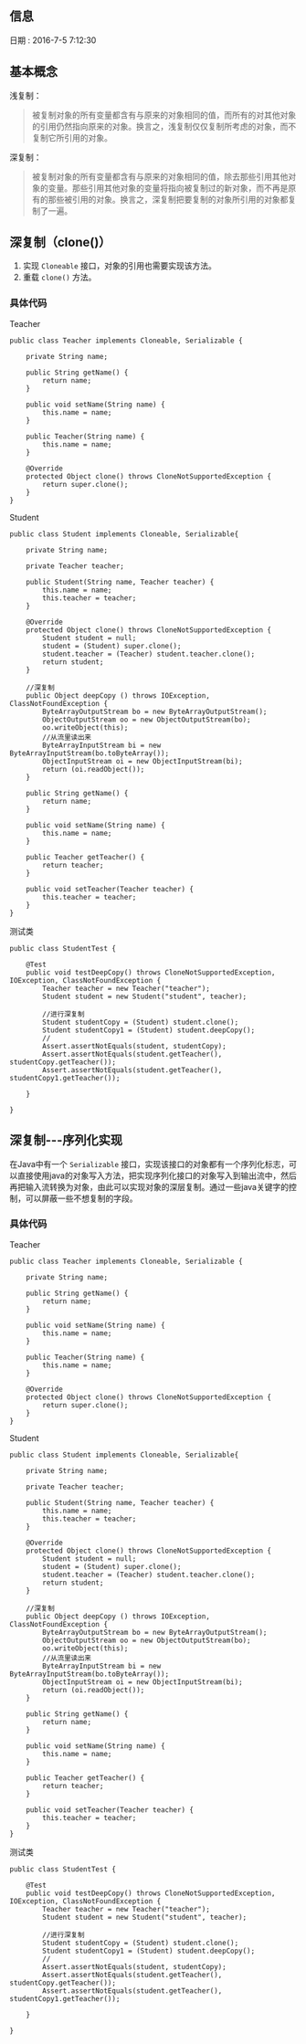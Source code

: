 ## 信息
日期 : 2016-7-5 7:12:30

## 基本概念
浅复制：
> 被复制对象的所有变量都含有与原来的对象相同的值，而所有的对其他对象的引用仍然指向原来的对象。换言之，浅复制仅仅复制所考虑的对象，而不复制它所引用的对象。

深复制：
> 被复制对象的所有变量都含有与原来的对象相同的值，除去那些引用其他对象的变量。那些引用其他对象的变量将指向被复制过的新对象，而不再是原有的那些被引用的对象。换言之，深复制把要复制的对象所引用的对象都复制了一遍。

## 深复制（clone()）
1. 实现 `Cloneable` 接口，对象的引用也需要实现该方法。
2. 重载 `clone()` 方法。
### 具体代码
Teacher


	public class Teacher implements Cloneable, Serializable {
	
	    private String name;
	
	    public String getName() {
	        return name;
	    }
	
	    public void setName(String name) {
	        this.name = name;
	    }
	
	    public Teacher(String name) {
	        this.name = name;
	    }
	
	    @Override
	    protected Object clone() throws CloneNotSupportedException {
	        return super.clone();
	    }
	}


Student


	public class Student implements Cloneable, Serializable{
	
	    private String name;
	
	    private Teacher teacher;
	
	    public Student(String name, Teacher teacher) {
	        this.name = name;
	        this.teacher = teacher;
	    }
	
	    @Override
	    protected Object clone() throws CloneNotSupportedException {
	        Student student = null;
	        student = (Student) super.clone();
	        student.teacher = (Teacher) student.teacher.clone();
	        return student;
	    }
	
	    //深复制
	    public Object deepCopy () throws IOException, ClassNotFoundException {
	        ByteArrayOutputStream bo = new ByteArrayOutputStream();
	        ObjectOutputStream oo = new ObjectOutputStream(bo);
	        oo.writeObject(this);
	        //从流里读出来
	        ByteArrayInputStream bi = new ByteArrayInputStream(bo.toByteArray());
	        ObjectInputStream oi = new ObjectInputStream(bi);
	        return (oi.readObject());
	    }
	
	    public String getName() {
	        return name;
	    }
	
	    public void setName(String name) {
	        this.name = name;
	    }
	
	    public Teacher getTeacher() {
	        return teacher;
	    }
	
	    public void setTeacher(Teacher teacher) {
	        this.teacher = teacher;
	    }
	}

测试类


	
	public class StudentTest {
	
	    @Test
	    public void testDeepCopy() throws CloneNotSupportedException, IOException, ClassNotFoundException {
	        Teacher teacher = new Teacher("teacher");
	        Student student = new Student("student", teacher);
	
	        //进行深复制
	        Student studentCopy = (Student) student.clone();
	        Student studentCopy1 = (Student) student.deepCopy();
	        //
	        Assert.assertNotEquals(student, studentCopy);
	        Assert.assertNotEquals(student.getTeacher(), studentCopy.getTeacher());
	        Assert.assertNotEquals(student.getTeacher(), studentCopy1.getTeacher());
	
	    }
	
	}


## 深复制---序列化实现

在Java中有一个 `Serializable` 接口，实现该接口的对象都有一个序列化标志，可以直接使用java的对象写入方法，把实现序列化接口的对象写入到输出流中，然后再把输入流转换为对象，由此可以实现对象的深层复制。通过一些java关键字的控制，可以屏蔽一些不想复制的字段。

### 具体代码

Teacher

	public class Teacher implements Cloneable, Serializable {
	
	    private String name;
	
	    public String getName() {
	        return name;
	    }
	
	    public void setName(String name) {
	        this.name = name;
	    }
	
	    public Teacher(String name) {
	        this.name = name;
	    }
	
	    @Override
	    protected Object clone() throws CloneNotSupportedException {
	        return super.clone();
	    }
	}

Student

	
	public class Student implements Cloneable, Serializable{
	
	    private String name;
	
	    private Teacher teacher;
	
	    public Student(String name, Teacher teacher) {
	        this.name = name;
	        this.teacher = teacher;
	    }
	
	    @Override
	    protected Object clone() throws CloneNotSupportedException {
	        Student student = null;
	        student = (Student) super.clone();
	        student.teacher = (Teacher) student.teacher.clone();
	        return student;
	    }
	
	    //深复制
	    public Object deepCopy () throws IOException, ClassNotFoundException {
	        ByteArrayOutputStream bo = new ByteArrayOutputStream();
	        ObjectOutputStream oo = new ObjectOutputStream(bo);
	        oo.writeObject(this);
	        //从流里读出来
	        ByteArrayInputStream bi = new ByteArrayInputStream(bo.toByteArray());
	        ObjectInputStream oi = new ObjectInputStream(bi);
	        return (oi.readObject());
	    }
	
	    public String getName() {
	        return name;
	    }
	
	    public void setName(String name) {
	        this.name = name;
	    }
	
	    public Teacher getTeacher() {
	        return teacher;
	    }
	
	    public void setTeacher(Teacher teacher) {
	        this.teacher = teacher;
	    }
	}

测试类



	public class StudentTest {
	
	    @Test
	    public void testDeepCopy() throws CloneNotSupportedException, IOException, ClassNotFoundException {
	        Teacher teacher = new Teacher("teacher");
	        Student student = new Student("student", teacher);
	
	        //进行深复制
	        Student studentCopy = (Student) student.clone();
	        Student studentCopy1 = (Student) student.deepCopy();
	        //
	        Assert.assertNotEquals(student, studentCopy);
	        Assert.assertNotEquals(student.getTeacher(), studentCopy.getTeacher());
	        Assert.assertNotEquals(student.getTeacher(), studentCopy1.getTeacher());
	
	    }
	
	}
